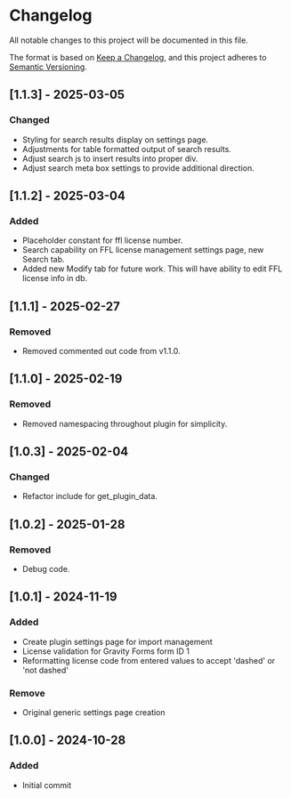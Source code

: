 # Changelog

All notable changes to this project will be documented in this file.

The format is based on [Keep a Changelog](https://keepachangelog.com/en/1.1.0/),
and this project adheres to [Semantic Versioning](https://semver.org/spec/v2.0.0.html).

## [1.1.3] - 2025-03-05

### Changed

- Styling for search results display on settings page. 
- Adjustments for table formatted output of search results. 
- Adjust search js to insert results into proper div.
- Adjust search meta box settings to provide additional direction. 

## [1.1.2] - 2025-03-04

### Added
 - Placeholder constant for ffl license number. 
 - Search capability on FFL license management settings page, new Search tab.
 - Added new Modify tab for future work. This will have ability to edit FFL license info in db.
 
## [1.1.1] - 2025-02-27

### Removed

- Removed commented out code from v1.1.0. 

## [1.1.0] - 2025-02-19

### Removed

- Removed namespacing throughout plugin for simplicity. 

## [1.0.3] - 2025-02-04

### Changed

- Refactor include for get_plugin_data.

## [1.0.2] - 2025-01-28

### Removed

- Debug code.

## [1.0.1] - 2024-11-19

### Added

- Create plugin settings page for import management
- License validation for Gravity Forms form ID 1
- Reformatting license code from entered values to accept 'dashed' or 'not dashed'

### Remove

- Original generic settings page creation

## [1.0.0] - 2024-10-28

### Added

- Initial commit